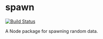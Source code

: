 # spawn
[![Build Status](https://travis-ci.org/jrtnq514/spawn.svg?branch=master)](https://travis-ci.org/jrtnq514/spawn)


A Node package for spawning random data.
